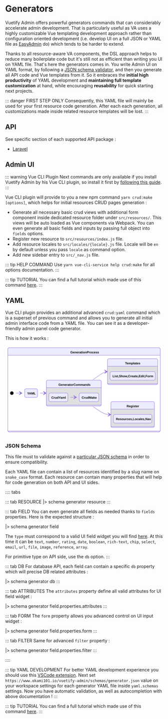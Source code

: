 # Generators

Vuetify Admin offers powerful generators commands that can considerably accelerate admin development. That is particularly useful as VA uses a highly customizable Vue templating development approach rather than configuration oriented development (i.e. develop UI on a full JSON or YAML file as [EasyAdmin](https://github.com/EasyCorp/EasyAdminBundle) do) which tends to be harder to extend.

Thanks to all resource-aware VA components, the DSL approach helps to reduce many boilerplate code but it's still not as efficient than writing you UI on YAML file. That's here the generators comes in. You write Admin UI on YAML format, by following a [JSON schema validator](https://www.okami101.io/vuetify-admin/schemas/generator.json), and then you generate all API code and Vue templates from it. So it embraces the **initial high productivity** of YAML development and **maintaining full template customization** at hand, while encouraging **reusability** for quick starting next projects.

::: danger FIRST STEP ONLY
Consequently, this YAML file will mainly be used for your first resource code generation. After each each generation, all customizations made inside related resource templates will be lost.
:::

## API

See specific section of each supported API package :

* [Laravel](laravel.md#generators)

## Admin UI

::: warning Vue CLI Plugin
Next commands are only available if you install Vuetify Admin by his Vue CLI plugin, so install it first by [following this guide](getting-started.md).
:::

Vue CLI plugin will provide to you a new npm command `yarn crud:make [options]`, which helps for initial resources CRUD pages generation :

* Generate all necessary basic crud views with additional form component inside dedicated resource folder under `src/resources/`. This views will be auto loaded as Vue components via Webpack. You can even generate all basic fields and inputs by passing full object into `fields` options.
* Register new resource to `src/resources/index.js` file.
* Add resource locales to `src/locales/{locale}.js` file. Locale will be `en` by default unless you pass `locale` as command option.
* Add new sidebar entry to `src/_nav.js` file.

::: tip HELP COMMAND
Use `yarn vue-cli-service help crud:make` for all options documentation.
:::

::: tip TUTORIAL
You can find a full tutorial which made use of this command [here](laravel.md#generate-crud-ui).
:::

## YAML

Vue CLI plugin provides an additional advanced `crud:yaml` command which is a superset of previous command and allows you to generate all initial admin interface code from a YAML file. You can see it as a developer-friendly admin panel code generator.

This is how it works :

![generators](../diagrams/generators.svg)

### JSON Schema

This file must to validate against a [particular JSON schema](/schemas/generator.json) in order to ensure compatibility.

Each YAML file can contain a list of resources identified by a slug name on `snake_case` format. Each resource can contain many properties that will help for code generation on both API and UI sides.

:::: tabs

::: tab RESOURCE
|> schema generator resource
:::

::: tab FIELD
You can even generate all fields as needed thanks to `fields` properties. Here is the expected structure :

|> schema generator field

The `type` must correspond to a valid UI field widget you will find [here](components/fields.md). At this time it can be `text`, `number`, `rating`, `date`, `boolean`, `rich-text`, `chip`, `select`, `email`, `url`, `file`, `image`, `reference`, `array`.

For primitive type on API side, use the `db` option.
:::

::: tab DB
For database API, each field can contain a specific `db` property which will precise DB related attributes :

|> schema generator db
:::

::: tab ATTRIBUTES
The `attributes` property define all valid attributes for UI field widget :

|> schema generator field.properties.attributes
:::

::: tab FORM
The `form` property allows you advanced control on UI input widget :

|> schema generator field.properties.form
:::

::: tab FILTER
Same for advanced `filter` property :

|> schema generator field.properties.filter
:::

::::

::: tip YAML DEVELOPMENT
For better YAML development experience you should use this [VSCode extension](https://marketplace.visualstudio.com/items?itemName=redhat.vscode-yaml). Next set `https://www.okami101.io/vuetify-admin/schemas/generator.json` value on your workspace settings for each generator YAML file inside `yaml.schemas` settings. Now you have automatic validation, as well as autocompletion with above documentation !
:::

::: tip TUTORIAL
You can find a full tutorial which made use of this command [here](laravel.md#yaml).
:::
